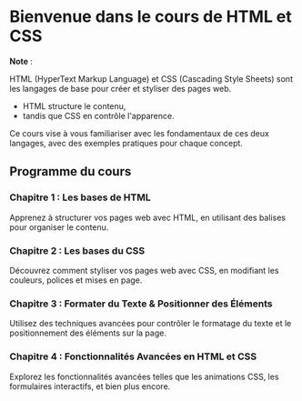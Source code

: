 # Bienvenue dans le cours de HTML et CSS

**Note** : 

HTML (HyperText Markup Language) et CSS (Cascading Style Sheets) sont les langages de base pour créer et styliser des pages web. 

- HTML structure le contenu, 
- tandis que CSS en contrôle l'apparence.

Ce cours vise à vous familiariser avec les fondamentaux de ces deux langages, avec des exemples pratiques pour chaque concept.

## Programme du cours

### Chapitre 1 : Les bases de HTML
Apprenez à structurer vos pages web avec HTML, en utilisant des balises pour organiser le contenu.

### Chapitre 2 : Les bases du CSS
Découvrez comment styliser vos pages web avec CSS, en modifiant les couleurs, polices et mises en page.

### Chapitre 3 : Formater du Texte & Positionner des Éléments
Utilisez des techniques avancées pour contrôler le formatage du texte et le positionnement des éléments sur la page.

### Chapitre 4 : Fonctionnalités Avancées en HTML et CSS
Explorez les fonctionnalités avancées telles que les animations CSS, les formulaires interactifs, et bien plus encore.
